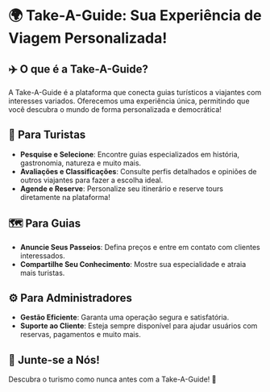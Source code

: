 # 🌍 Take-A-Guide: Sua Experiência de Viagem Personalizada!

## ✈️ O que é a Take-A-Guide?
A Take-A-Guide é a plataforma que conecta guias turísticos a viajantes com interesses variados. Oferecemos uma experiência única, permitindo que você descubra o mundo de forma personalizada e democrática!

## 🧭 Para Turistas
- **Pesquise e Selecione**: Encontre guias especializados em história, gastronomia, natureza e muito mais.
- **Avaliações e Classificações**: Consulte perfis detalhados e opiniões de outros viajantes para fazer a escolha ideal.
- **Agende e Reserve**: Personalize seu itinerário e reserve tours diretamente na plataforma!

## 🗺️ Para Guias
- **Anuncie Seus Passeios**: Defina preços e entre em contato com clientes interessados.
- **Compartilhe Seu Conhecimento**: Mostre sua especialidade e atraia mais turistas.

## ⚙️ Para Administradores
- **Gestão Eficiente**: Garanta uma operação segura e satisfatória.
- **Suporte ao Cliente**: Esteja sempre disponível para ajudar usuários com reservas, pagamentos e muito mais.

## 💬 Junte-se a Nós!
Descubra o turismo como nunca antes com a Take-A-Guide! 🌟
